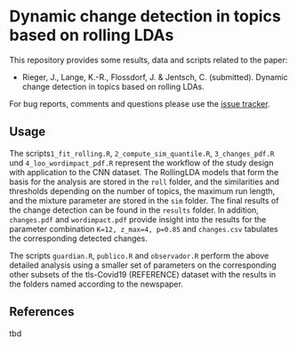 # Dynamic change detection in topics based on rolling LDAs

This repository provides some results, data and scripts related to the paper:

* Rieger, J., Lange, K.-R., Flossdorf, J. & Jentsch, C. (submitted). Dynamic change detection in topics based on rolling LDAs.

For bug reports, comments and questions please use the [issue tracker](https://github.com/JonasRieger/topicalchanges/issues).

## Usage
The scripts``1_fit_rolling.R``, ``2_compute_sim_quantile.R``, ``3_changes_pdf.R`` und ``4_loo_wordimpact_pdf.R`` represent the workflow of the study design with application to the CNN dataset. The RollingLDA models that form the basis for the analysis are stored in the ``roll`` folder, and the similarities and thresholds depending on the number of topics, the maximum run length, and the mixture parameter are stored in the ``sim`` folder. The final results of the change detection can be found in the ``results`` folder. In addition, ``changes.pdf`` and ``wordimpact.pdf`` provide insight into the results for the parameter combination ``K=12, z_max=4, p=0.85`` and ``changes.csv`` tabulates the corresponding detected changes.

The scripts ``guardian.R``, ``publico.R`` and ``observador.R`` perform the above detailed analysis using a smaller set of parameters on the corresponding other subsets of the tls-Covid19 (REFERENCE) dataset with the results in the folders named according to the newspaper.

## References
tbd
